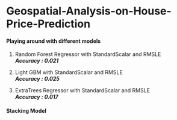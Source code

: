# Geospatial-Analysis-on-House-Price-Prediction



#### Playing around with different models

1. Random Forest Regressor with StandardScalar and RMSLE <br>
***Accuracy : 0.021***

2. Light GBM with StandardScalar and RMSLE <br>
***Accuracy : 0.025***

3. ExtraTrees Regressor with StandardScalar and RMSLE <br>
***Accuracy : 0.017***

#### Stacking Model
